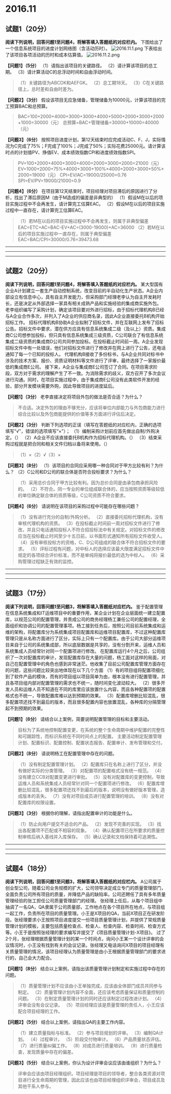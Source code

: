 # 2016.11

## 试题1（20分）

**阅读下列说明，回答问题1至问题4，将解答填入答题纸的对应栏内。**
下图给出了一个信息系统项目的进度计划网络图（含活动历时）。
![2016.11.1.png](res/2016.11.1.png)
下表给出了该项目各项活动的历时和成本估算值。
![2016.11.2.png](res/2016.11.2.png)

**【问题1】（5分）**
（1）请指出该项目的关键路径。
（2）请计算该项目的总工期。
（3）请计算活动C的总浮动时间和自由浮动时间。
>（1）关键路径为ABCDK和AEFGK。
（2）总工期18天。
（3）C在关键路径上，总时差和自由时差为。

**【问题2】（3分）**
假设该项目无应急储备，管理储备为10000元，计算该项目的完工预算BAC和总预算。
>BAC=100+2000+4000+3000+3000+4000+5000+2000+3000+2000+1000=30000（元）
总预算=BAC+管理储备=30000+10000=40000（元）

**【问题3】（6分）**
按照项目进度计划，第12天结束时应完成活动C、F、J，实际情况为C完成了75%；F完成了100%；J完成了50%；实际花费25000元。请计算该时点的计划值PV、挣值EV、成本绩效指数CPI和进度绩效指数SPI。
>PV=100+2000+4000+3000+4000+2000+3000+2000=21000（元）
EV=1000+2000+75%×4000+3000+100%×4000+2000+3000+50%×2000=19000（元）
CPI=EV/AC=19000/25000=0.76
SPI=EV/PV=19000/21000=0.9

**【问题4】（6分）**
在项目第12天结束时，项目经理对项目滞后的原因进行了分析，找出了滞后原因M（由于M造成的偏差是非典型的）
（1）假设M在以后的项目实施过程中不会再发生，请计算完工估算EAC。
（2）假设M在以后的项目实施过程中一直存在，请计算完工估算EAC。
>（1）若M在以后的项目实施过程中不会再发生，则属于非典型偏差
EAC=ETC+AC=BAC-EV+AC=(3000-19000)+AC=36000
（2）若M在以后的项目实施过程中一直存在，则属于典型偏差
EAC=BAC/CPI=30000/0.76=39473.68

---
---
---

## 试题2（20分）

**阅读下列说明，回答问题1至问题4，将解答填入答题纸的对应栏内。**
某大型国有企业A计划建立一套生产自动控制系统，改变目前的半自动化生产状态。A企业内部设立有信息中心，具有自主开发能力，但采购部门经理老李认为自主开发耗时长，还是决定从外部选择一家具有相关成熟产品和实施经验的集成商实施外包。
老李组织编写了采购计划，确定该项目要对外进行招标，由于招标代理机构B已经与A企业合作多次，并列入了A企业的供应商名录，因此A企业直接委托B机构开始招标工作。
招标代理机构B协助A企业拟制了招标文件，并在互联网上发布了招标公告。招标文件中要求，潜在供方应具有信息系统集成二级（及以上）资质。集成商C公司想参加投标，但只具有信息系统集成三级资质，C公司联合了有信息系统集成二级资质的集成商D公司共同参加投标。在投标截止时间前一周。A企业发现招标文件中有一处错误，他们对招标文件进行了修改并在网上进行了公告，还电话通知了每一个已知的投标人。
代理机构B接收了多份标书，与A企业共同对标书中涉及的技术方案、报价、资质证明材料等文件进行了评审，最终选择了一家报价最低的集成商E公司。
接下来，A企业与集成商E公司签订了合同。在项目需求阶段，双方对于需求的理解产生了不一致。为消除需求的歧义，双方召开了多次会议进行沟通。同时，在项目实施过程中，由于集成商E公司没有此类软件开发的经验，部分开发模块需要外购，因此导致项目的进度延后。

**【问题1】（3分）**
老李直接决定将项目外包的做法是否合适？为什么？
>不合适。决定外包的理由不够充分，应该将单位内部能力与外包商能力进行综合比较以及外包商能提供的价值等多方面进行评估后决定。

**【问题2】（3分）**
判断下列选项的正误（填写在答题纸的对应栏内，正确的选项填写“√”，错误的选项填写“×”）；
（1）编制采购计划前应首先做出自制/外购决定。（）
（2）A企业不应该直接委托B机构作为招标代理机构。（）
（3）结束采购过程就是把合同和相关文件归档以备将来使用。（）
>（1）×（2）√（3）×

**【问题3】（8分）**
（1）该项目的合同应采用哪一种合同对于甲方比较有利？为什么？
（2）C公司和D公司的联合体是否符合投标要求？为什么？
>（1）采用总价合同于甲方比较有利。因为总价合同是由承包商承担风险的。
（2）不符合。同一专业的单位组成联合体的，应当按照资质等级较低的单位确定联合体的资质等级，C公司资质不符合要求。

**【问题4】（6分）**
请说明在该项目的采购过程中可能存在哪些问题？
>（1）没有进行充分的自制/外购分析。
（2）直接委托招标代理机构，没有审核代理机构的资质。
（3）在投标截止时间前一周对招标文件进行了修改，并且只电话通知投标人不符合招投标法中有关规定。对招标文件的修改应当在投标截止时间至少十五日前，以书面形式通知所有招标文件收受人。
（4）没有审核投标方的资格，C、D公司组成的联合体不符合招标文件的要求。
（5）评标过程有问题，对中标人的选择应该最大限度满足招标文件中规定的各项综合评价标准，而不是单纯将报价最低的选为中标人。
（6）采购管理过程缺乏有效的监控。

---
---
---

## 试题3（17分）

**阅读下列说明，回答问题1至问题3，将解答填入答题纸对应栏内。**
鉴于配置管理在信息系统集成和IT运维项目中的重要作用，某企业计划在企业层面统一建立配置库，以规范公司的配置管理，并责成公司的商务经理杨工兼任公司的配置经理，全面组织和协调公司的配置管理事项。杨工接到任务后，按照公司目前系统集成和运维的架构，将配置库分为系统集成项目配置库和运维项目配置库，不过这种配置库管理只是从名称方面进行了区分，实际上只有一个配置库。由于公司大部分运维项目来自于公司的系统集成部，所以底层数据是共享的，没有分割开来，运维人员和系统集成人员经常针对同一个配置项进行修改。
在配置库运行4个月之后，公司组织了一次对配置库的审计，发现配置库存在大量的问题，杨工面对这样的局面，对自己在配置管理中的角色也感到非常迷茫。他收集了目前公司配置库管理方面存在的问题，这些问题比较突出地体现在以下几个方面
（1）有的项目组将配置项细化到了软件产品的模块，而有的项目组以项目简单为由，根本没有进行配置管理，并且各项目组内部对配置管理的需求也不统一，随时间变化波动较大。
（2）很多开发人员和运维人员不知道在不同的库里应该放置什么内容，而且各种配置项的配置格式也不统一，导致配置库难以达到预期的效果。
（3）配置库增删比较混乱，很多配置项还找不到最后的版本，而且很多配置内容也放置混乱，各种库的分隔管理起不到预期的效果。

**【问题1】（6分）**
请结合以上案例，简要说明配置管理的目标和主要活动。
>目标为了系统地控制配置变更，在系统的整个生命周期中维护配置的完整性和可跟踪性，而标识系统在不同时间点上的配置。
主要活动制定配置管理计划、配置标识、配置控制、配置状态报告、配置审计、发布管理和交付。

**【问题2】（8分）**
请说明杨工在配置管理中存在的问题。
>（1）没有制定配置管理计划。
（2）配置库只在名称上进行了区分，并没有做好实际的分类管理。
（3）对配置项的配置格式没有统一规范。
（4）没有建立CCB对配置变更进行审批。
（5）没有对配置库的变更控制，导致运维人员和系统集成人员经常针对同一个配置项进行修改。
（6）配置库增删比较混乱，很多配置项还找不到最后的版本，说明没有做好版本管理，造成版本的丢失。
（7）没有对项目成员进行配置管理的培训。
（8）没有对配置库的权限设置。

**【问题3】（3分）**
根据你的理解，请指出配置审计的功能是什么。
>（1）防止向用户提交不适合的产品。
（2）发现不完善的实现。
（3）找出各配置项不匹配或不相容的现象。
（4）确认配置项已在所要求的质量控制审核后纳入基线并入库保存。
（5）确认记录和文档保持着可追溯性。

---
---
---

## 试题4（18分）

**阅读下列说明，回答问题1至问题3，将解答填入答题纸的对应栏内。**
A公司属于创业型公司，随着公司业务规模的扩大，公司领导决定成立专门的质量管理部门，全面负责公司所有项目的质量，并降低产品的缺陷率。公司还聘任了具有多年质量管理经验的张工担任公司质量管理部门的经理。
张经理上任后，从每个项目组中抽调了一名QA，QA隶属于公司质量部，工作地点在各个项目所在地点，与项目组一起工作，负责所在项目的质量管理。小王是X项目的QA，当前X项目正在研发阶段。张经理要求小王按照项目进度提交一份项目质量管理计划，并提供了常规质量管理计划的模板，主要包括质量检查点、检查人、检查内容、检查时间、检查方式等。小王于是按照张经理的要求编写并提交了《项目质量管理计划-X项目》。
过了2个月，张经理根据质量管理计划的某一个时间点，询问小王某一个设计评审的会议情况时，小王没有找到有关的会议记录。张经理又电话询问X项目的项目经理有关质量管理的情况，该项目经理认为质量管理是由小王根据质量管理部门的要求进行的，自己会大力配合。

**【问题1】（8分）**
结合以上案例，请指出该质量管理计划制定和实施过程中存在的问题。
>（1）质量管理计划不应该由小王单独完成，应该由全体部门成员共同参与制定。
（2）质量管理计划内容不全面，还应该考虑质量保证和质量控制的问题。
（3）在制定质量管理计划的同时还应该制定过程改进计划。
（4）评审会没有会议记录。
（5）项目经理应该是质量管理的责任人，小王应该配合项目经理的工作。

**【问题2】（5分）**
结合以上案例，请指出QA的主要工作内容。
>（1）建立质量指标与标准。
（2）参与项目规划的评审。
（3）编制QA计划。
（4）过程审计。
（5）阶段交付物审计。
（6）产品质量状态评估。
（7）进行质量纠偏工作。
（8）对成员进行质量培训。
（9）进行质量检查，发现质量中存在的偏差。

**【问题3】（5分）**
结合以上案例，你认为设计评审会议应该由谁组织？为什么？
>评审会应该由项目经理组织。项目经理是项目的领导者，整合各类资源对项目进行全生命周期的管理，因此应该也由项目经理组织评审会，项目成员及其他干系人参与。
